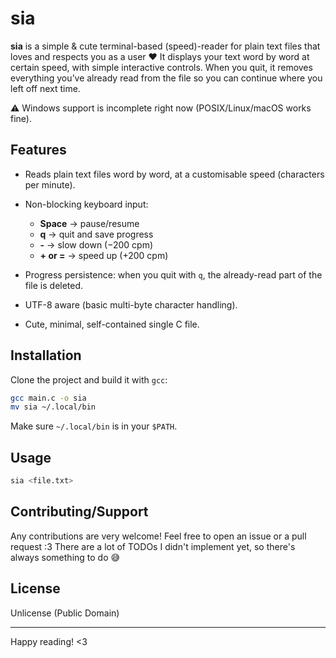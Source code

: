 # sia

**sia** is a simple & cute terminal-based (speed)-reader for plain text files that loves and respects you as a user ❤️
It displays your text word by word at certain speed, with simple interactive controls.
When you quit, it removes everything you’ve already read from the file so you can continue where you left off next time.

⚠️ Windows support is incomplete right now (POSIX/Linux/macOS works fine).

## Features

* Reads plain text files word by word, at a customisable speed (characters per minute).
* Non-blocking keyboard input:

  * **Space** → pause/resume
  * **q** → quit and save progress
  * **-** → slow down (−200 cpm)
  * **+ or =** → speed up (+200 cpm)
* Progress persistence: when you quit with `q`, the already-read part of the file is deleted.
* UTF-8 aware (basic multi-byte character handling).
* Cute, minimal, self-contained single C file.

## Installation

Clone the project and build it with `gcc`:

```bash
gcc main.c -o sia
mv sia ~/.local/bin
```

Make sure `~/.local/bin` is in your `$PATH`.

## Usage

```bash
sia <file.txt>
```

## Contributing/Support
Any contributions are very welcome! Feel free to open an issue or a pull request :3
There are a lot of TODOs I didn't implement yet, so there's always something to do 😅

## License

Unlicense (Public Domain)

---

Happy reading! <3
